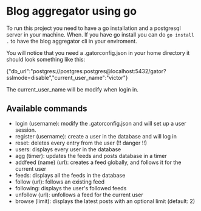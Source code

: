 # Blog aggregator using go

To run this project you need to have a go installation and a postgresql server in your machine. When.
If you have go install you can do `go install .` to have the blog aggregator cli in your enviroment. 

You will notice that you need a .gatorconfig.json in your home directory it should look something like this:

{"db_url":"postgres://postgres:postgres@localhost:5432/gator?sslmode=disable","current_user_name":"victor"}

The current_user_name will be modify when login in.

## Available commands

* login (username): modify the .gatorconfig.json and will set up a user session.
* register (username): create a user in the database and will log in
* reset: deletes every entry from the user (!! danger !!)
* users: displays every user in the database
* agg (timer): updates the feeds and posts database in a timer
* addfeed (name) (url): creates a feed globally, and follows it for the current user
* feeds: displays all the feeds in the database
* follow (url): follows an existing feed
* following: displays the user's followed feeds
* unfollow (url): unfollows a feed for the current user
* browse (limit): displays the latest posts with an optional limit (default: 2)
